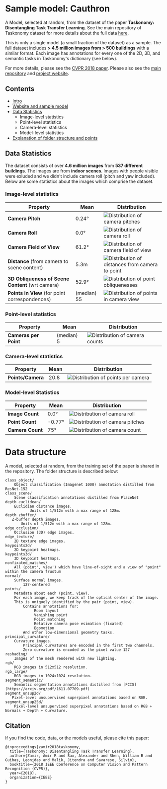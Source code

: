 # Sample model: Cauthron
A Model, selected at random, from the dataset of the paper **Taskonomy: Disentangling Task Transfer Learning**. See the main repository of Taskonomy dataset for more details about the full data [here](https://github.com/StanfordVL/taskonomy/tree/master/data). 

This is only a single model (a small fraction of the dataset) as a sample. The full dataset includes **> 4.5 million images from > 500 buildings** with a similar format. Each image has annotations for every one of the 2D, 3D, and semantic tasks in Taskonomy's dictionary (see below). 

For more details, please see the [CVPR 2018 paper](http://taskonomy.vision/#paper). Please also see the [main repository](https://github.com/StanfordVL/taskonomy) and [project website](http://taskonomy.stanford.edu).



## Contents 
- [Intro](#intro)
- [Website and sample model](#website-and-sample-data)
- [Data Statistics](#data-statistics)
  - Image-level statistics
  - Point-level statistics
  - Camera-level statistics
  - Model-level statistics
- [Explanation of folder structure and points](#data-structure)



## Data Statistics
The dataset consists of over **4.6 million images** from **537 different buildings**. The images are from **indoor scenes**. Images with people visible were exluded and we didn't include camera roll (pitch and yaw included). Below are some statistics about the images which comprise the dataset.

### Image-level statistics

| Property | Mean | Distribution |
|----|---|----|
| **Camera Pitch** | 0.24° | ![Distribution of camera pitches](https://raw.githubusercontent.com/StanfordVL/taskonomy/master/data/assets/per_image_elevation.png) | 
| **Camera Roll** | 0.0° | ![Distribution of camera roll](https://raw.githubusercontent.com/StanfordVL/taskonomy/master/data/assets/per_image_roll.png)  | 
| **Camera Field of View** | 61.2° | ![Distribution of camera field of view](https://raw.githubusercontent.com/StanfordVL/taskonomy/master/data/assets/per_image_fov.png)  |
| **Distance**  (from camera to scene content)| 5.3m | ![Distribution of distances from camera to point](https://raw.githubusercontent.com/StanfordVL/taskonomy/master/data/assets/per_image_distance.png)  |
| **3D Obliqueness of Scene Content** (wrt camera)| 52.9° | ![Distribution of point obliquenesses](https://raw.githubusercontent.com/StanfordVL/taskonomy/master/data/assets/per_image_obliqueness.png)  |
| **Points in View** (for point correspondences) | (median) 55 | ![Distribution of points in camera view](https://raw.githubusercontent.com/StanfordVL/taskonomy/master/data/assets/per_image_point_count.png)  |

### Point-level statistics

| Property | Mean | Distribution |
|----|---|----|
| **Cameras per Point** | (median) 5 | ![Distribution of camera counts](https://raw.githubusercontent.com/StanfordVL/taskonomy/master/data/assets/per_point_camera_count.png) | 


### Camera-level statistics

| Property | Mean | Distribution |
|----|---|----|
| **Points/Camera** | 20.8 | ![Distribution of points per camera](https://raw.githubusercontent.com/StanfordVL/taskonomy/master/data/assets/per_camera_point_count.png) | 

### Model-level Statistics

| Property | Mean | Distribution |
|----|---|----|
| **Image Count** | 0.0° | ![Distribution of camera roll](https://raw.githubusercontent.com/StanfordVL/taskonomy/master/data/assets/per_model_image_count.png)  | 
| **Point Count** | -0.77° | ![Distribution of camera pitches](https://raw.githubusercontent.com/StanfordVL/taskonomy/master/data/assets/per_model_point_count.png) | 
| **Camera Count** | 75° | ![Distribution of camera count](https://raw.githubusercontent.com/StanfordVL/taskonomy/master/data/assets/per_model_camera_count.png)   |


# Data structure
A model, selected at random, from the training set of the paper is shared in the repository. The folder structure is described below:
  
```
class_object/
    Object classification (Imagenet 1000) annotation distilled from ResNet-152
class_scene/
    Scene classification annotations distilled from PlaceNet
depth_euclidean/
    Euclidian distance images.
           Units of 1/512m with a max range of 128m.
depth_zbuffer/
   Z-buffer depth images.
       Units of 1/512m with a max range of 128m.
edge_occlusion/
    Occlusion (3D) edge images.
edge_texture/ 
    2D texture edge images.
keypoints2d/
    2D keypoint heatmaps.
keypoints3d/
    3D keypoint heatmaps.
nonfixated_matches/
    All (point', view') which have line-of-sight and a view of "point" within the camera frustum
normal/
    Surface normal images.
        127-centered
points/
    Metadata about each (point, view).
    For each image, we keep track of the optical center of the image.
    This is uniquely identified by the pair (point, view).
        Contains annotations for:
             Room layout
             Vanishing point
             Point matching
             Relative camera pose esimation (fixated)
             Egomotion
        And other low-dimensional geometry tasks. 
principal_curvature/
    Curvature images. 
        Principal curvatures are encoded in the first two channels.
        Zero curvature is encoded as the pixel value 127
reshading/
    Images of the mesh rendered with new lighting.
rgb/
    RGB images in 512x512 resolution.
rgb_large/
    RGB images in 1024x1024 resolution.
segment_semantic/
    Semantic segmentation annotations distilled from [FCIS](https://arxiv.org/pdf/1611.07709.pdf)
segment_unsup2d/
   Pixel-level unsupervised superpixel annotations based on RGB.
segment_unsup25d/
    Pixel-level unsupervised superpixel annotations based on RGB + Normals + Depth + Curvature.
```

## Citation

If you find the code, data, or the models useful, please cite this paper:
```
@inproceedings{zamir2018taskonomy,
  title={Taskonomy: Disentangling Task Transfer Learning},
  author={Zamir, Amir R and Sax, Alexander and Shen, William B and Guibas, Leonidas and Malik, Jitendra and Savarese, Silvio},
  booktitle={2018 IEEE Conference on Computer Vision and Pattern Recognition (CVPR)},
  year={2018},
  organization={IEEE}
}
```

